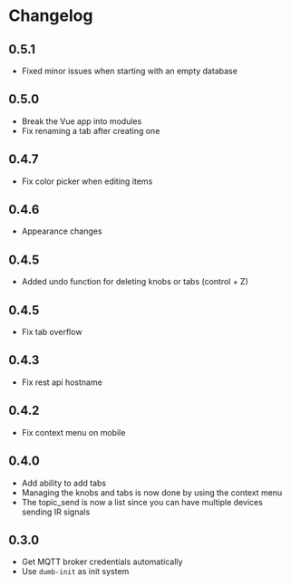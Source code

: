 # Changelog

## 0.5.1
- Fixed minor issues when starting with an empty database

## 0.5.0

- Break the Vue app into modules
- Fix renaming a tab after creating one

## 0.4.7

- Fix color picker when editing items

## 0.4.6

- Appearance changes

## 0.4.5

- Added undo function for deleting knobs or tabs (control + Z)

## 0.4.5

- Fix tab overflow

## 0.4.3

- Fix rest api hostname

## 0.4.2

- Fix context menu on mobile

## 0.4.0

- Add ability to add tabs
- Managing the knobs and tabs is now done by using the context menu
- The topic_send is now a list since you can have multiple devices sending IR signals

## 0.3.0

- Get MQTT broker credentials automatically
- Use `dumb-init` as init system